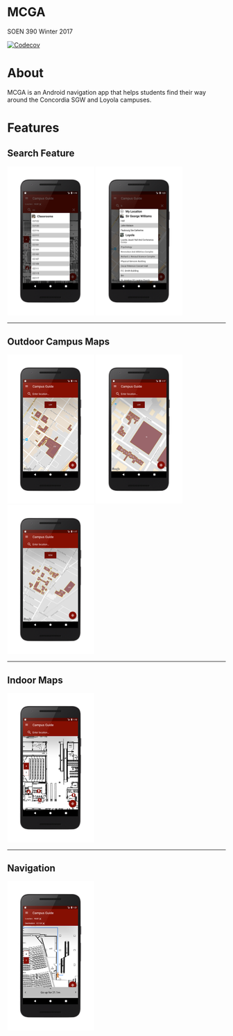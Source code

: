# MCGA
SOEN 390 Winter 2017

[![Codecov](https://img.shields.io/codecov/c/github/Taimoorrana1/MCGA.svg)](https://codecov.io/gh/Taimoorrana1/MCGA)

# About
MCGA is an Android navigation app that helps students find their way around the Concordia SGW and Loyola campuses.

# Features

## Search Feature
<img src="https://github.com/Vynny/MCGA/raw/master/screenshots/6.png" alt="Search Classes" width="200px">
<img src="https://github.com/Vynny/MCGA/raw/master/screenshots/8.png" alt="Search Suggestions" width="200px">

---

## Outdoor Campus Maps
<img src="https://github.com/Vynny/MCGA/raw/master/screenshots/2.png" alt="SGW" width="200px">
<img src="https://github.com/Vynny/MCGA/raw/master/screenshots/4.png" alt="SGW Detail" width="200px">
<img src="https://github.com/Vynny/MCGA/raw/master/screenshots/3.png" alt="LOY" width="200px">

---

## Indoor Maps
<img src="https://github.com/Vynny/MCGA/raw/master/screenshots/5.png" alt="H4 Indoor" width="200px">

---

## Navigation
<img src="https://github.com/Vynny/MCGA/raw/master/screenshots/7.png" alt="H to CC Directions" width="200px">